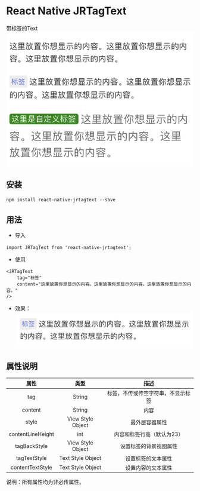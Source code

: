 # React Native JRTagText

带标签的Text
![](./screenshots/2.png)

## 安装
`npm install react-native-jrtagtext --save`

## 用法
* 导入

`import JRTagText from 'react-native-jrtagtext';`

* 使用

```
<JRTagText 
    tag="标签"
    content="这里放置你想显示的内容。这里放置你想显示的内容。这里放置你想显示的内容。"
/>
```

* 效果：
![](./screenshots/1.png)

## 属性说明
| 属性 | 类型 | 描述 |
| :-: | :-: | :-: |
| tag | String  | 标签，不传或传空字符串，不显示标签 |
| content | String  | 内容 |
| style | View Style Object | 最外层容器属性 |
| contentLineHeight | int | 内容和标签行高（默认为23） |
| tagBackStyle | View Style Object | 设置标签的背景视图属性 |
| tagTextStyle | Text Style Object | 设置标签的文本属性 |
| contentTextStyle | Text Style Object | 设置内容的文本属性 |

说明：所有属性均为非必传属性。




